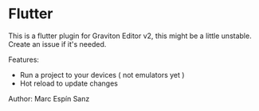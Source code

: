 # Flutter

This is a flutter plugin for Graviton Editor v2, this might be a little unstable. Create an issue if it's needed.

Features:
* Run a project to your devices ( not emulators yet )
* Hot reload to update changes

Author: Marc Espín Sanz
